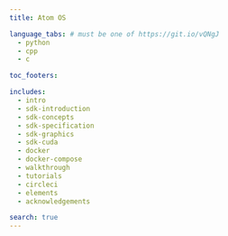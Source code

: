 ```yaml
---
title: Atom OS

language_tabs: # must be one of https://git.io/vQNgJ
  - python
  - cpp
  - c

toc_footers:

includes:
  - intro
  - sdk-introduction
  - sdk-concepts
  - sdk-specification
  - sdk-graphics
  - sdk-cuda
  - docker
  - docker-compose
  - walkthrough
  - tutorials
  - circleci
  - elements
  - acknowledgements

search: true
---
```

